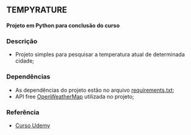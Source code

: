 ## TEMPYRATURE

#### Projeto em Python para conclusão do curso

### Descrição
- Projeto simples para pesquisar a temperatura atual de determinada cidade;

### Dependências
- As dependências do projeto estão no arquivo [requirements.txt](https://github.com/dennerevaldt/tempyrature/blob/master/requirements.txt);
- API free [OpenWeatherMap](https://openweathermap.org/) utilizada no projeto;

### Referência
- [Curso Udemy](https://www.udemy.com/aprenda-a-programar-em-python-com-facilidade-do-zero)


